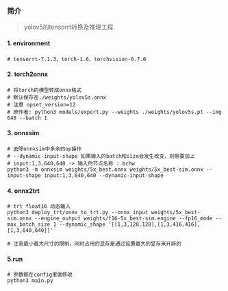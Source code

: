 ### 简介
>yolov5的tensorrt转换及推理工程
>

#### 1. environment
```shell script
# tensorrt-7.1.3、torch-1.6、torchvision-0.7.0
```

#### 2. torch2onnx
```shell script
# 将torch的模型转成onnx格式
# 默认保存在./weights/yolov5s.onnx
# 注意 opset_version=12
# 原作者: python3 models/export.py --weights ./weights/yolov5s.pt --img 640 --batch 1
```


#### 3. onnxsim
```shell script
# 去除onnxsim中多余的op操作
# --dynamic-input-shape 如果输入的batch和size会发生改变，则需要加上
# input:1,3,640,640 -> 输入的节点名称 : bchw
python3 -m onnxsim weights/5x_best.onnx weights/5x_best-sim.onnx --input-shape input:1,3,640,640 --dynamic-input-shape
```


#### 4. onnx2trt
```shell script
# trt float16 动态输入
python3 deploy_trt/onnx_to_trt.py --onnx_input weights/5x_best-sim.onnx --engine_output weights/f16-5x_best-sim.engine --fp16_mode --max_batch_size 1 --dynamic_shape '[[1,3,128,128],[1,3,416,416],[1,3,640,640]]'

# 注意最小最大尺寸的限制，同时占用的显存是通过设置最大的显存来开辟的
```

#### 5.run
```shell script
# 参数都在config里面修改
python3 main.py
```
